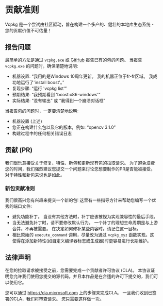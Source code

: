 # 贡献准则

Vcpkg 是一个尝试由社区驱动，旨在构建一个多产的、健壮的本地库生态系统 - 您的贡献价值不可估量！

## 报告问题

最简单的方法是通过 `vcpkg.exe` 或 [GitHub](https://github.com/Microsoft/vcpkg) 报告已有的包的问题。 当报告 `vcpkg.exe` 的问题时，确保清楚地说明:
- 机器设置: “我用的是Windows 10周年更新。 我的机器正位于fr-fr区域。 我成功地运行了'install boost'。”
- 复现步骤: “运行 'vcpkg list'”
- 预期结果: “我预期看到 'boost:x86-windows'”
- 实际结果: “没有输出” 或 “我得到一个崩溃对话框”

当报告包的问题时，一定要清楚地说明:
- 机器设置 (上述)
- 您正在构建什么包以及它的版本，例如: “opencv 3.1.0”
- 构建过程中的任何相关错误日志

## 贡献 (PR)

我们很乐意接受关于修复、特性、新包和更新现有包的拉取请求。 为了避免浪费您的时间，我们强烈建议您提交一个问题来讨论您想要制作的PR是否能被接受。 对于特性和新包来说也是如此。

### 新包贡献准则

我们很高兴您有兴趣来提交一个新的包! 这里有一些指导方针来帮助您编写一个优秀的端口文件:
- 避免功能补丁。 当没有其他方法时，补丁应该被视为实现兼容性的最后手段。
- 当无法避免补丁时，请不要修改默认行为。 一个补丁的理想生命周期是与上游合并，不再被需要。 在决定如何修补某些内容时，请记住这一目标。
- 相比原始的 `execute_command` 调用，尽量改为通过 `vcpkg_xyz` 函数实现。这使得在添加新特性(如自定义编译器标志或生成器)时更容易进行长期维护。

## 法律声明

在您的拉取请求被接受之前，您需要完成一个贡献者许可协议 (CLA)。 本协议证明您允许我们使用您提交的源代码，并且本作品是在合适的许可下提交的，我们可以使用它。

您可以通过 https://cla.microsoft.com 上的步骤来完成CLA。 一旦我们收到已签署的CLA，我们将审查请求。 您只需要这样做一次。
